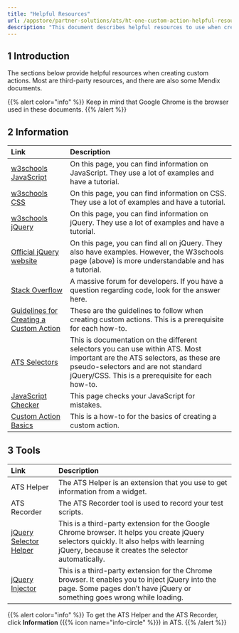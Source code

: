 ```yaml
---
title: "Helpful Resources"
url: /appstore/partner-solutions/ats/ht-one-custom-action-helpful-resources/
description: "This document describes helpful resources to use when creating custom actions."
---
```


## 1 Introduction

The sections below provide helpful resources when creating custom actions. Most are third-party resources, and there are also some Mendix documents.

{{% alert color="info" %}}
Keep in mind that Google Chrome is the browser used in these documents.
{{% /alert %}}

## 2 Information

| Link | Description |
| :--- | :--- |
| [w3schools JavaScript](https://www.w3schools.com/js/default.asp) | On this page, you can find information on JavaScript. They use a lot of examples and have a tutorial. |
| [w3schools CSS](https://www.w3schools.com/css/default.asp) | On this page, you can find information on CSS. They use a lot of examples and have a tutorial. |
| [w3schools jQuery](https://www.w3schools.com/jquery/default.asp) | On this page, you can find information on jQuery. They use a lot of examples and have a tutorial. |
| [Official jQuery website](https://api.jquery.com/) | On this page, you can find all on jQuery. They also have examples. However, the W3schools page (above) is more understandable and has a tutorial. |
| [Stack Overflow](https://stackoverflow.com/) | A massive forum for developers. If you have a question regarding code, look for the answer here. |
| [Guidelines for Creating a Custom Action](/appstore/partner-solutions/ats/ht-one-guidelines-custom-action/) | These are the guidelines to follow when creating custom actions. This is a prerequisite for each how-to. |
| [ATS Selectors](/appstore/partner-solutions/ats/rg-one-selectors/) | This is documentation on the different selectors you can use within ATS. Most important are the ATS selectors, as these are pseudo-selectors and are not standard jQuery/CSS. This is a prerequisite for each how-to. |
| [JavaScript Checker](https://www.jslint.com/) | This page checks your JavaScript for mistakes. |
| [Custom Action Basics](/appstore/partner-solutions/ats/ht-one-custom-action-basics/) | This is a how-to for the basics of creating a custom action. |

## 3 Tools

| Link | Description |
| :--- | :--- |
| ATS Helper | The ATS Helper is an extension that you use to get information from a widget. |
| ATS Recorder | The ATS Recorder tool is used to record your test scripts. |
| [jQuery Selector Helper](https://chrome.google.com/webstore/detail/jquery-unique-selector/cmdmlphjbobhblimniofbnlfkmpcjlgd) | This is a third-party extension for the Google Chrome browser. It helps you create jQuery selectors quickly. It also helps with learning jQuery, because it creates the selector automatically. |
| [jQuery Injector](https://chrome.google.com/webstore/detail/jquery-injector/ekkjohcjbjcjjifokpingdbdlfekjcgi) | This is a third-party extension for the Chrome browser. It enables you to inject jQuery into the page. Some pages don’t have jQuery or something goes wrong while loading.  |

{{% alert color="info" %}}
To get the ATS Helper and the ATS Recorder, click **Information** ({{% icon name="info-circle" %}}) in ATS.
{{% /alert %}}
